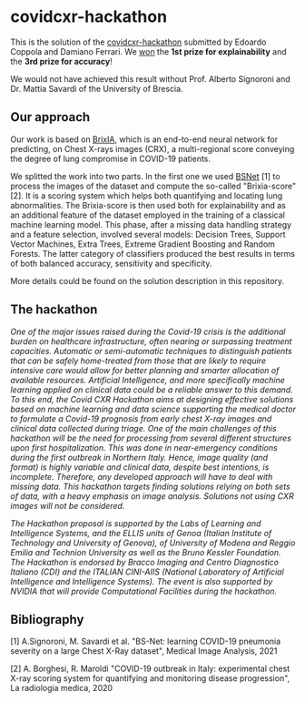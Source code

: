 # covidcxr-hackathon

This is the solution of the [covidcxr-hackathon](https://ai4covid-hackathon.it) submitted by Edoardo Coppola and Damiano Ferrari. We [won](https://ai4covid-hackathon.it/accresults) the **1st prize for explainability** and the **3rd prize for accuracy**!

We would not have achieved this result without Prof. Alberto Signoroni and Dr. Mattia Savardi of the University of Brescia.

## Our approach

Our work is based on [BrixIA](https://brixia.github.io), which is an end-to-end neural network for predicting, on Chest X-rays images (CRX), a multi-regional score conveying the degree of lung compromise in COVID-19 patients.

We splitted the work into two parts. In the first one we used [BSNet](https://github.com/BrixIA/Brixia-score-COVID-19) [1] to process the images of the dataset and compute the so-called "Brixia-score" [2]. It is a scoring system which helps both quantifying and locating lung abnormalities. The Brixia-score is then used both for explainability and as an additional feature of the dataset employed in the training of a classical machine learning model. This phase, after a missing data handling strategy and a feature selection, involved several models: Decision Trees, Support Vector Machines, Extra Trees, Extreme Gradient Boosting and Random Forests. The latter category of classifiers produced the best results in terms of both balanced accuracy, sensitivity and specificity.

More details could be found on the solution description in this repository.


## The hackathon

*One of the major issues raised during the Covid-19 crisis is the additional burden on healthcare infrastructure, often nearing or surpassing treatment capacities. Automatic or semi-automatic techniques to distinguish patients that can be safely home-treated from those that are likely to require intensive care would allow for better planning and smarter allocation of available resources. Artificial Intelligence, and more specifically machine learning applied on clinical data could be a reliable answer to this demand. To this end, the Covid CXR Hackathon aims at designing effective solutions based on machine learning and data science supporting the medical doctor to formulate a Covid-19 prognosis from early chest X-ray images and clinical data collected during triage. One of the main challenges of this hackathon will be the need for processing from several different structures upon first hospitalization. This was done in near-emergency conditions during the first outbreak in Northern Italy. Hence, image quality (and format) is highly variable and clinical data, despite best intentions, is incomplete. Therefore, any developed approach will have to deal with missing data. This hackathon targets finding solutions relying on both sets of data, with a heavy emphasis on image analysis. Solutions not using CXR images will not be considered.*

*The Hackathon proposal is supported by the Labs of Learning and Intelligence Systems, and the ELLIS units of Genoa (Italian Institute of Technology and University of Genova), of University of Modena and Reggio Emilia and Technion University as well as the Bruno Kessler Foundation. The Hackathon is endorsed by Bracco Imaging and Centro Diagnostico Italiano (CDI) and the ITALIAN CINI-AIIS (National Laboratory of Artificial Intelligence and Intelligence Systems). The event is also supported by NVIDIA that will provide Computational Facilities during the hackathon.*

## Bibliography
[1] A.Signoroni, M. Savardi et al. "BS-Net: learning COVID-19 pneumonia severity on a large Chest X-Ray dataset", Medical Image Analysis, 2021

[2] A. Borghesi, R. Maroldi "COVID-19 outbreak in Italy: experimental chest X-ray scoring system for quantifying and monitoring disease progression", La radiologia medica, 2020
